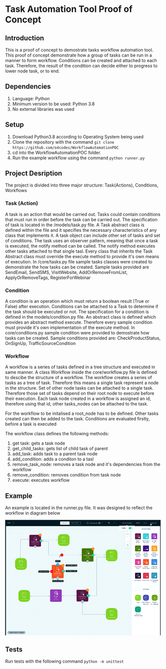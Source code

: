 # Task Automation Tool Proof of Concept

## Introduction

This is a proof of concept to demostrate tasks workflow automation tool.
This proof of concept demonstrate how a group of tasks can be run in a manner to form workflow.
Conditions can be created and attached to each task. Therefore, the result of the condition can
decide either to progress to lower node task, or to end.

## Dependencies

1. Language: Python
2. Minimum version to be used: Python 3.8
3. No external libraries was used

## Setup

1. Download Python3.8 according to Operating System being used
2. Clone the repository with the command `git clone https://github.com/o4codes/WorkflowAutomationPOC`
3. cd into the WorkflowAutomationPOC folder.
4. Run the example workflow using the command `python runner.py`

## Project Desription

The project is divided into three major structure: Task(Actions), Conditions, Workflows

### Task (Action)

A task is an action that would be carried out. Tasks could contain conditions that must run in order before the task can be carried out.
The specification of task is located in the /models/task.py file. A Task abstract class is defined within the file and it specifies the necessary
characteristics of any class that implements it.
A task object can include other set of tasks and set of conditions. The task uses an observer pattern, meaning that once a task is executed,
the notify method can be called. The notify method executes other tasks attached to that single tasl.
Every class that inherits the Task Abstract class must override the execute method to provide it's own means of execution.
In /core/tasks.py file sample tasks classes were created to demonstrate the how tasks can be created.
Sample tasks provided are SendEmail, SendSMS, VisitWebsite, AddOrRemoveFromList, ApplyOrRemoveTags, RegisterForWebinar

### Condition

A condition is an operation which must return a boolean result (True or False) after execution.
Conditions can be attached to a Task to determine if the task should be executed or not.
The specification for a condition is defined in the models/condition.py file. An abstract class is defined
which provides an abstract method execute. Therefore every sample condition must provide it's own implementation of the execute method.
In core/conditions.py sample condition were provided to demostrate how tasks can be created.
Sample conditions provided are: CheckProductStatus, OnSignUp, TrafficSourceCondition

### Workflow

A workflow is a series of tasks defined in a tree structure and executed in same manner.
A class Workflow inside the core/workflow.py file is defined to descibe the structure of a workflow.
The workflow creates a series of tasks as a tree of task. Therefore this means a single task represent a node in the structure.
Set of other node tasks can be attached to a single task. Therefore those set of tasks depend on their root node to execute before
their execution.
Each task node created in a workflow is assigned an id, therefore using that id, other tasks_nodes can be attached to the task.

For the workflow to be initalised a root_node has to be defined. Other tasks created can then be added to the task. Conditions are evaluated firstly, before a task is executed

The workflow class defines the following methods:

1. get task: gets a task node
2. get_child_tasks: gets list of child task of parent
3. add_task: adds task to a parent task node
4. add_condition: adds a conditon to a tasl
5. remove_task_node: removes a task node and it's dependencies from the workflow
6. remove_condition: removes condition from task node
7. execute: executes workflow

## Example

An example is located in the runner.py file. It was designed to reflect the workflow in diagram below

!['example diagram'](/diagrams/diagram.png)

## Tests

Run tests with the following command `python -m unittest`
